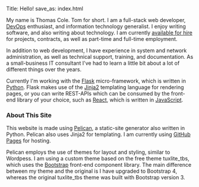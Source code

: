 Title: Hello!
save_as: index.html

My name is Thomas Cole. Tom for short. I am a full-stack web developer, [DevOps](https://www.atlassian.com/devops) enthusiast, and information technology generalist. I enjoy writing software, and also writing about technology. I am currently [available for hire](contact/) for projects, contracts, as well as part-time and full-time employment.

In addition to web development, I have experience in system and network administration, as well as technical support, training, and documentation. As a small-business IT consultant I've had to learn a little bit about a lot of different things over the years.

Currently I'm working with the [Flask](https://palletsprojects.com/p/flask/) micro-framework, which is written in [Python](https://www.python.org/). Flask makes use of the [Jinja2](https://palletsprojects.com/p/jinja/) templating language for rendering pages, or you can write REST-APIs which can be consumed by the front-end library of your choice, such as [React](https://reactjs.org/), which is written in [JavaScript](https://developer.mozilla.org/en-US/docs/Web/JavaScript).

### About This Site

This website is made using [Pelican](https://blog.getpelican.com/), a static-site generator also written in Python. Pelican also uses Jinja2 for templating. I am currently using [GitHub Pages](https://pages.github.com) for hosting.

Pelican employs the use of themes for layout and styling, similar to Wordpess. I am using a custom theme based on the free theme tuxlite_tbs, which uses the [Bootstrap](https://getbootstrap.com/) front-end component library. The main difference between my theme and the original is I have upgraded to Bootstrap 4, whereas the original tuxlite_tbs theme was built with Bootstrap version 3.